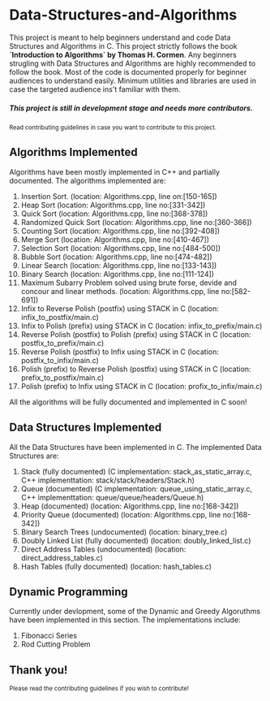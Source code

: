 # Data-Structures-and-Algorithms
<p>This project is meant to help beginners understand and code Data Structures and Algorithms
in C. This project strictly follows the book <strong>`Introduction to Algorithms` by Thomas H. Cormen</strong>.
Any beginners strugling with Data Structures and Algorithms are highly recommended to follow
the book. Most of the code is documented properly for beginner audiences to understand easily.
Minimum utilities and libraries are used in case the targeted audience ins't familiar with them.</p>
<p><h5> This project is still in development stage and needs more contributors. </h5></p>
<p><small> Read contributing guidelines in case you want to contribute to this project.</small></p>

## Algorithms Implemented
<p> Algorithms have been mostly implemented in C++ and partially documented. The algorithms implemented are:
<ol>
  <li>Insertion Sort. (location: Algorithms.cpp, line on:[150-165])</li>
  <li> Heap Sort (location: Algorithms.cpp, line no:[331-342])</li>
  <li> Quick Sort (location: Algorithms.cpp, line no:[368-378]) </li>
  <li> Randomized Quick Sort (location: Algorithms.cpp, line no:[360-366]) </li>
  <li> Counting Sort (location: Algorithms.cpp, line no:[392-408]) </li>
  <li> Merge Sort (location: Algorithms.cpp, line no:[410-467]) </li>
  <li> Selection Sort (location: Algorithms.cpp, line no:[484-500]) </li>
  <li> Bubble Sort (location: Algorithms.cpp, line no:[474-482]) </li>
  <li> Linear Search (location: Algorithms.cpp, line no:[133-143]) </li>
  <li> Binary Search (location: Algorithms.cpp, line no:[111-124]) </li>
  <li> Maximum Subarry Problem solved using brute forse, devide and concour and linear methods. (location: Algorithms.cpp, line no:[582-691]) </li>
  <li> Infix to Reverse Polish (postfix) using STACK in C (location: infix_to_postfix/main.c) </li>
  <li> Infix to Polish (prefix) using STACK in C (location: infix_to_prefix/main.c) </li>
  <li> Reverse Polish (postfix) to Polish (prefix) using STACK in C (location: postfix_to_prefix/main.c) </li>
  <li> Reverse Polish (postfix) to Infix using STACK in C (location: postfix_to_infix/main.c) </li>
  <li> Polish (prefix) to Reverse Polish (postfix) using STACK in C (location: prefix_to_postfix/main.c) </li>
  <li> Polish (prefix) to Infix using STACK in C (location: profix_to_infix/main.c) </li>
</ol>
</p>
<p> All the algorithms will be fully documented and implemented in C soon! </p>
  
## Data Structures Implemented
<p> All the Data Structures have been implemented in C. The implemented Data Structures are:
  <ol>
    <li> Stack (fully documented) (C implementation: stack_as_static_array.c, C++ implementtation: stack/stack/headers/Stack.h)</li>
    <li> Queue (documented) (C implementation: queue_using_static_array.c, C++ implementtation: queue/queue/headers/Queue.h)</li>
    <li> Heap (documented) (location: Algorithms.cpp, line no:[168-342])</li>
    <li> Priority Queue (documented) (location: Algorithms.cpp, line no:[168-342]) </li>
    <li> Binary Search Trees (undocumented) (location: binary_tree.c)</li>
    <li> Doubly Linked List (fully documented) (location: doubly_linked_list.c)</li>
    <li> Direct Address Tables (undocumented) (location: direct_address_tables.c)</li>
    <li> Hash Tables (fully documented) (location: hash_tables.c)</li>
  </ol>
</p>

## Dynamic Programming
<p> Currently under devlopment, some of the Dynamic and Greedy Algoruthms have been implemented in this section. The implementations include: </p>
<ol> 
  <li> Fibonacci Series </li>
  <li> Rod Cutting Problem </li>
</ol>

## Thank you!
<small> Please read the contributing guidelines if you wish to contribute!</small>
